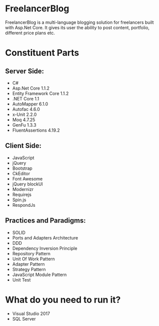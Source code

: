 # FreelancerBlog
FreelancerBlog is a multi-language blogging solution for freelancers built with Asp.Net Core. It gives its user the ability to post content, portfolio, different price plans etc.

# Constituent Parts 

## Server Side:
- C#  
- Asp.Net Core 1.1.2  
- Entity Framework Core 1.1.2
- .NET Core 1.1  
- AutoMapper 6.1.0  
- Autofac 4.6.0 
- x-Unit 2.2.0
- Moq 4.7.25
- GenFu 1.3.3
- FluentAssertions 4.19.2

## Client Side:
- JavaScript  
- jQuery  
- Bootstrap  
- CkEditor  
- Font Awesome  
- jQuery blockUI  
- Modernizr  
- Requirejs  
- Spin.js  
- RespondJs  

## Practices and Paradigms:
- SOLID  
- Ports and Adapters Architecture    
- DDD  
- Dependency Inversion Principle  
- Repository Pattern  
- Unit Of Work Pattern  
- Adapter Pattern  
- Strategy Pattern  
- JavaScript Module Pattern  
- Unit Test  

# What do you need to run it?
- Visual Studio 2017
- SQL Server  

